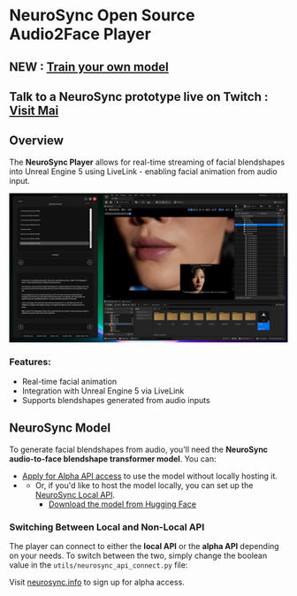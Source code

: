 # NeuroSync Open Source Audio2Face Player

## NEW : [Train your own model](https://github.com/AnimaVR/NeuroSync_Trainer_Lite)

## Talk to a NeuroSync prototype live on Twitch : [Visit Mai](https://www.twitch.tv/mai_anima_ai)

## Overview

The **NeuroSync Player** allows for real-time streaming of facial blendshapes into Unreal Engine 5 using LiveLink - enabling facial animation from audio input.

![Alt text](/utils/neurosyncclose.jpg)

### Features:
- Real-time facial animation
- Integration with Unreal Engine 5 via LiveLink
- Supports blendshapes generated from audio inputs

## NeuroSync Model

To generate facial blendshapes from audio, you'll need the **NeuroSync audio-to-face blendshape transformer model**. You can:

- [Apply for Alpha API access](https://neurosync.info) to use the model without locally hosting it.
- - Or, if you'd like to host the model locally, you can set up the [NeuroSync Local API](https://github.com/AnimaVR/NeuroSync_Local_API).
    - [Download the model from Hugging Face](https://huggingface.co/AnimaVR/NEUROSYNC_Audio_To_Face_Blendshape)

### Switching Between Local and Non-Local API

The player can connect to either the **local API** or the **alpha API** depending on your needs. To switch between the two, simply change the boolean value in the `utils/neurosync_api_connect.py` file:

Visit [neurosync.info](https://neurosync.info) to sign up for alpha access.
